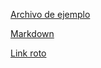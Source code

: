[Archivo de ejemplo](../prueba/prueba.md)

[Markdown](https://es.wikipedia.org/wiki/Markdown)

[Link roto](https://thisurldoesnotexist.com/)
